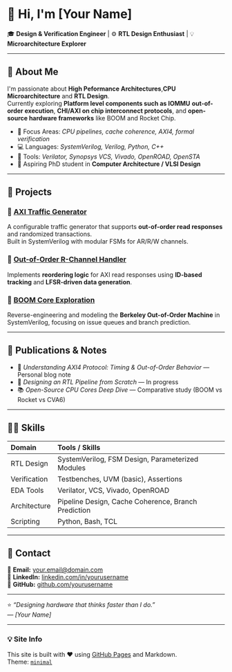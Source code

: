 # 👋 Hi, I'm [Your Name]

🎓 **Design & Verification Engineer** | ⚙️ **RTL Design Enthusiast** | 💡 **Microarchitecture Explorer**

---

## 🧠 About Me

I'm passionate about **High Peformance Architectures**,**CPU Microarchitecture** and **RTL Design**.  
Currently exploring **Platform level components such as IOMMU** **out-of-order execution**, **CHI/AXI on chip interconnect protocols**, and **open-source hardware frameworks** like BOOM and Rocket Chip.

- 🎯 Focus Areas: *CPU pipelines, cache coherence, AXI4, formal verification*
- 💻 Languages: *SystemVerilog, Verilog, Python, C++*
- 🧩 Tools: *Verilator, Synopsys VCS, Vivado, OpenROAD, OpenSTA*
- 🧾 Aspiring PhD student in **Computer Architecture / VLSI Design**

---

## 🚀 Projects

### 🔸 [AXI Traffic Generator](https://github.com/yourusername/axi-traffic-generator)
A configurable traffic generator that supports **out-of-order read responses** and randomized transactions.  
Built in SystemVerilog with modular FSMs for AR/R/W channels.

### 🔸 [Out-of-Order R-Channel Handler](https://github.com/yourusername/axi-r-channel-handler)
Implements **reordering logic** for AXI read responses using **ID-based tracking** and **LFSR-driven data generation**.

### 🔸 [BOOM Core Exploration](https://github.com/yourusername/boom-core-research)
Reverse-engineering and modeling the **Berkeley Out-of-Order Machine** in SystemVerilog, focusing on issue queues and branch prediction.

---

## 🧩 Publications & Notes

- 📝 *Understanding AXI4 Protocol: Timing & Out-of-Order Behavior* — Personal blog note  
- 📘 *Designing an RTL Pipeline from Scratch* — In progress  
- 📚 *Open-Source CPU Cores Deep Dive* — Comparative study (BOOM vs Rocket vs CVA6)

---

## 🧑‍💻 Skills

| Domain | Tools / Skills |
|:--|:--|
| RTL Design | SystemVerilog, FSM Design, Parameterized Modules |
| Verification | Testbenches, UVM (basic), Assertions |
| EDA Tools | Verilator, VCS, Vivado, OpenROAD |
| Architecture | Pipeline Design, Cache Coherence, Branch Prediction |
| Scripting | Python, Bash, TCL |

---

## 📨 Contact

📧 **Email:** [your.email@domain.com](mailto:your.email@domain.com)  
💼 **LinkedIn:** [linkedin.com/in/yourusername](https://linkedin.com/in/yourusername)  
🐙 **GitHub:** [github.com/yourusername](https://github.com/yourusername)

---

⭐ *“Designing hardware that thinks faster than I do.”*  
*— [Your Name]*

---

### 💡 Site Info
This site is built with ❤️ using [GitHub Pages](https://pages.github.com/) and Markdown.  
Theme: [`minimal`](https://github.com/pages-themes/minimal)
